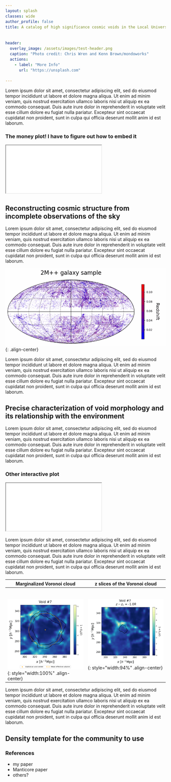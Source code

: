 ```yaml
---
layout: splash
classes: wide
author_profile: false
title: A catalog of high significance cosmic voids in the Local Universe


header:
  overlay_image: /assets/images/test-header.png
  caption: "Photo credit: Chris Wren and Kenn Brown/mondoworks"
  actions:
    - label: "More Info"
      url: "https://unsplash.com"

---
```



Lorem ipsum dolor sit amet, consectetur adipiscing elit, sed do eiusmod tempor incididunt ut labore et dolore magna aliqua. Ut enim ad minim veniam, quis nostrud exercitation ullamco laboris nisi ut aliquip ex ea commodo consequat. Duis aute irure dolor in reprehenderit in voluptate velit esse cillum dolore eu fugiat nulla pariatur. Excepteur sint occaecat cupidatat non proident, sunt in culpa qui officia deserunt mollit anim id est laborum.

### The money plot! I have to figure out how to embed it

<iframe id="inlineFrameExample"
    title="Inline Frame Example"
    src="assets/html_files/all_voids_Voronoi_cloud_N64_pmin0.38_wireframe.html"
    >
</iframe>




## Reconstructing cosmic structure from incomplete observations of the sky

Lorem ipsum dolor sit amet, consectetur adipiscing elit, sed do eiusmod tempor incididunt ut labore et dolore magna aliqua. Ut enim ad minim veniam, quis nostrud exercitation ullamco laboris nisi ut aliquip ex ea commodo consequat. Duis aute irure dolor in reprehenderit in voluptate velit esse cillum dolore eu fugiat nulla pariatur. Excepteur sint occaecat cupidatat non proident, sunt in culpa qui officia deserunt mollit anim id est laborum.

![image-right](/assets/gifs/voids_on_the_sky_galCoord.gif){: .align-center}

Lorem ipsum dolor sit amet, consectetur adipiscing elit, sed do eiusmod tempor incididunt ut labore et dolore magna aliqua. Ut enim ad minim veniam, quis nostrud exercitation ullamco laboris nisi ut aliquip ex ea commodo consequat. Duis aute irure dolor in reprehenderit in voluptate velit esse cillum dolore eu fugiat nulla pariatur. Excepteur sint occaecat cupidatat non proident, sunt in culpa qui officia deserunt mollit anim id est laborum.


## Precise characterization of void morphology and its relationship with the environment

Lorem ipsum dolor sit amet, consectetur adipiscing elit, sed do eiusmod tempor incididunt ut labore et dolore magna aliqua. Ut enim ad minim veniam, quis nostrud exercitation ullamco laboris nisi ut aliquip ex ea commodo consequat. Duis aute irure dolor in reprehenderit in voluptate velit esse cillum dolore eu fugiat nulla pariatur. Excepteur sint occaecat cupidatat non proident, sunt in culpa qui officia deserunt mollit anim id est laborum.

### Other interactive plot


<div class="">
    <iframe id="inlineFrameExample"
    title="Inline Frame Example"
    src="/assets/html_files/all_voids_Voronoi_cloud_N64_pmin0.38_wireframe.html"
    class="blah blah"
    >
</iframe>
</div>



Lorem ipsum dolor sit amet, consectetur adipiscing elit, sed do eiusmod tempor incididunt ut labore et dolore magna aliqua. Ut enim ad minim veniam, quis nostrud exercitation ullamco laboris nisi ut aliquip ex ea commodo consequat. Duis aute irure dolor in reprehenderit in voluptate velit esse cillum dolore eu fugiat nulla pariatur. Excepteur sint occaecat cupidatat non proident, sunt in culpa qui officia deserunt mollit anim id est laborum.



| <center>Marginalized Voronoi cloud</center>  | <center> z slices of the Voronoi cloud </center>  |
|---|---|
| <br/><br/> ![image-center](/assets/images/void_7_contours_avg_field.png){: style="width:100%" .align-center}  |  ![image-center](/assets/gifs/void_7_z_slices.gif){: style="width:94%" .align-center}



Lorem ipsum dolor sit amet, consectetur adipiscing elit, sed do eiusmod tempor incididunt ut labore et dolore magna aliqua. Ut enim ad minim veniam, quis nostrud exercitation ullamco laboris nisi ut aliquip ex ea commodo consequat. Duis aute irure dolor in reprehenderit in voluptate velit esse cillum dolore eu fugiat nulla pariatur. Excepteur sint occaecat cupidatat non proident, sunt in culpa qui officia deserunt mollit anim id est laborum.


## Density template for the community to use


### References

- my paper
- Manticore paper
- others?